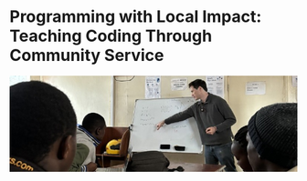# Programming with Local Impact: Teaching Coding Through Community Service

![Me teaching a lesson to students in Kibera](cover.jpg)